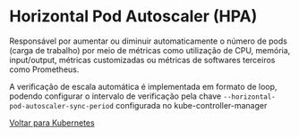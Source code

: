# Horizontal Pod Autoscaler (HPA)

Responsável por aumentar ou diminuir automaticamente o número de pods (carga de trabalho) por meio de métricas como utilização de CPU, memória, input/output, métricas customizadas ou métricas de softwares terceiros como Prometheus.

A verificação de escala automática é implementada em formato de loop, podendo configurar o intervalo de verificação pela chave ```--horizontal-pod-autoscaler-sync-period``` configurada no kube-controller-manager

[Voltar para Kubernetes](index.md)